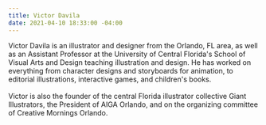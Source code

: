```yaml
---
title: Victor Davila
date: 2021-04-10 18:33:00 -04:00
---
```


Victor Davila is an illustrator and designer from the Orlando, FL area, as well as an Assistant Professor at the University of Central Florida's School of Visual Arts and Design teaching illustration and design. He has worked on everything from character designs and storyboards for animation, to editorial illustrations, interactive games, and children's books.\
\
Victor is also the founder of the central Florida illustrator collective Giant Illustrators, the President of AIGA Orlando, and on the organizing committee of Creative Mornings Orlando.